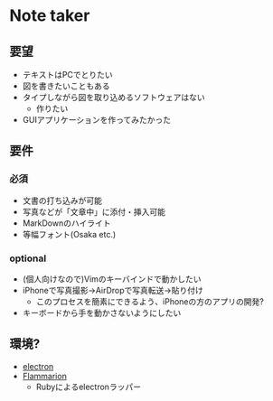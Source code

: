 # Note taker

## 要望

- テキストはPCでとりたい
- 図を書きたいこともある
- タイプしながら図を取り込めるソフトウェアはない
  - 作りたい
- GUIアプリケーションを作ってみたかった

## 要件

### 必須

- 文書の打ち込みが可能
- 写真などが「文章中」に添付・挿入可能
- MarkDownのハイライト
- 等幅フォント(Osaka etc.)

### optional

- (個人向けなので)Vimのキーバインドで動かしたい
- iPhoneで写真撮影→AirDropで写真転送→貼り付け
  - このプロセスを簡素にできるよう、iPhoneの方のアプリの開発?
- キーボードから手を動かさないようにしたい

## 環境?

- [electron](https://electronjs.org/)
- [Flammarion](https://github.com/zach-capalbo/flammarion)
  - Rubyによるelectronラッパー
